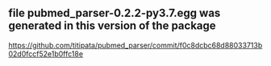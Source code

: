 ## file pubmed_parser-0.2.2-py3.7.egg was generated in this version of the package
https://github.com/titipata/pubmed_parser/commit/f0c8dcbc68d88033713b02d0fccf52e1b0ffc18e